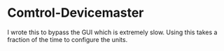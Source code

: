 # Comtrol-Devicemaster
I wrote this to bypass the GUI which is extremely slow. Using this takes a fraction of the time to configure the units.
